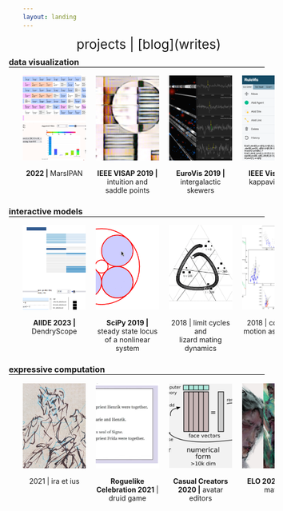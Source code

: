 ```yaml
---
layout: landing
---
```


<div style="font-size: 26px; text-align: center;" markdown="1">
projects | [blog](writes)
</div>

<style>
/* https://uxdesign.cc/creating-horizontal-scrolling-containers-the-right-way-css-grid-c256f64fc585 */
  
.container {
  display: grid;
  grid-template-columns: 20px 1fr 20px;
}
.container > * {
  grid-column: 2 / -2;
}
.container > .full {
  grid-column: 1 / -1;
  overflow-x: scroll;
}

/* https://stackoverflow.com/a/54410301 */
.container > .full::-webkit-scrollbar {
    width: 0px;
    background: transparent;
}
.container > .full {
  scrollbar-width: none; /* Firefox */
  -ms-overflow-style: none;  /* IE 10+ */
}

.container > h3 {
  margin-top: 10px;
  margin-left: -5vw;
}
.container > h3:after {
  content: '';
  display: block;
  border-bottom: 1px solid black;
}

.filmstrip {
  display: grid;
  grid-gap: 20px;
  /* grid-auto-flow: column;
  grid-template-rows: auto auto; */
  grid-template-columns: repeat(6, calc(100% - 40px) );
}
@media (min-width: 480px) {
  .filmstrip {
    grid-template-columns: repeat(6, calc(50% - 40px) );
  }
}
@media (min-width: 880px) {
  .filmstrip {
    grid-template-columns: repeat(6, calc(33% - 40px) );
  }
}
@media (min-width: 1480px) {
  .filmstrip {
    grid-template-columns: repeat(6, calc(25% - 40px) );
  }
}

.filmstrip a {
  text-align: center;
}
.filmstrip img {
  height: 170px;
  width: 400px;
  object-fit: cover;
}

/* https://stackoverflow.com/a/19903659 */

.content ul {  
  list-style:none;
  padding:0;
  text-align:center;
  overflow:auto;
}
.content ul > li {
  margin-bottom:15px;
  display: block;
  clear: both;
  background: #eee;
  padding: 15px 5px;
}

/* https://codepen.io/markcaron/pen/RVvmaz */

.accordion > input[type="checkbox"] {
  position: absolute;
  left: -100vw;
}
.accordion .content {
  overflow-y: hidden;
  height: 0;
}
.accordion > input[type="checkbox"]:checked ~ .content {
  height: auto;
  overflow: visible;
}
.accordion label {
  display: block;
  text-align: center;
}
.accordion label:hover {
  font-weight: bold;
  cursor: pointer;
}
</style>

<script>
  // enable horizontal scrolling within filmstrips
  // https://stackoverflow.com/a/61930273
  const target = document.querySelectorAll('.filmstrip')

  target.forEach((el) => {
    el.addEventListener('wheel', event => {
      const toLeft  = event.deltaY < 0 && el.scrollLeft > 0
      const toRight = event.deltaY > 0 && el.scrollLeft < el.scrollWidth - el.clientWidth
      if (toLeft || toRight) {
        event.preventDefault()
        el.scrollLeft += event.deltaY
      }
    })
  })
</script>

<div class="container">

  <h3 id="vis">data visualization</h3>
  <div class="filmstrip full">
<div class="accordion">
  <input type="checkbox" id="schedule" />
  <label for="schedule">
    <img src="assets/blog/dashboard-thumb.png" />
    <p><strong>2022 |</strong> MarsIPAN</p>
  </label>
  <div class="content" markdown="1">

We created the MarsIPAN (Mars Interactive Pass Allocation Navigator) schedule, and a companion dashboard for comparing allocations. Operations planners are using these visualizations to assess both operational efficiency and staffing requirements across many possible scenarios.

* Manuscript in preparation.

See also our [Data to Discovery 2021 project page](https://datavis.caltech.edu/projects/marsipan/). With thanks to the DTD team and our JPL stakeholders.

</div>
</div> 

<div class="accordion">
  <input type="checkbox" id="saddle" />
    <label for="saddle">
      <img src="assets/blog/canvas_boundary.png" />
  	  <p><strong>IEEE VISAP 2019 |</strong> intuition and saddle&nbsp;points</p>
    </label>
    <div class="content" markdown="1">
**Stability analysis** of style transfer brushes trained on famous works of data art, in the form of a photo editor. Combines [p5.js style transfer](https://ml5js.org/reference/api-StyleTransfer/) with [d3-brush selections](https://github.com/d3/d3-brush).

[Runs in browser](https://mahikadubey.github.io/Canvas-Style-Transfer/). [Open source code](https://github.com/mahikadubey/Canvas-Style-Transfer).

* Dubey, M., Otto, J., &amp; Forbes, A. G. (2019). Data Brushes: Interactive Style Transfer for Data Art. 2019 IEEE VIS Arts Program (VISAP), 1–9. [[DOI]](https://doi.org/10.1109/VISAP.2019.8900858)
</div>
</div>
<div class="accordion">
  <input type="checkbox" id="skewer" />
    <label for="skewer">
      <img src="assets/blog/IGM-Vis_Coherence.png" />
  	  <p><strong>EuroVis 2019 |</strong> <br/>intergalactic skewers</p>
    </label>
    <div class="content" markdown="1">
**Spatial analysis** of intergalactic medium absorption, juxtaposing skewer absorption data with distant stars and other emissive bodies.

[Runs in browser](https://creativecodinglab.github.io/Intergalactic/intergalactic.html). [Open source code](https://github.com/CreativeCodingLab/Intergalactic).

* Burchett, J. N., Abramov, D., Otto, J., Artanegara, C., Prochaska, J. X., & Forbes, A. G. (2019). IGM-Vis: Analyzing Intergalactic and Circumgalactic Medium Absorption Using Quasar Sightlines in a Cosmic Web Context. Computer Graphics Forum, 38(3), 491–504. [[DOI]](https://doi.org/10.1111/cgf.13705)
</div>
</div>
<div class="accordion">
  <input type="checkbox" id="kappa" />
    <label for="kappa">
      <img src="assets/blog/rulevis_teaser.png" style="object-position: 0% 0%;" />
  	  <p><strong>IEEE Vis 2019 |</strong> kappavis, 2019</p>
    </label>
    <div class="content" markdown="1">
**Visual rule editor** for the KappaSim language, relating functional sites on macro-molecular agents through the formation and destruction of bonds.

[Runs in browser](https://creativecodinglab.github.io/RuleVis/). [Open source code](https://github.com/CreativeCodingLab/RuleVis).

* Abramov, D., Otto, J., Dubey, M., Artanegara, C., Boutillier, P., Fontana, W., & Forbes, A. G. (2019). RuleVis: Constructing Patterns and Rules for Rule-Based Models. 2019 IEEE Visualization Conference (VIS), 191–195. [[DOI]](https://doi.org/10.1109/VISUAL.2019.8933596)
</div>
</div>
  </div> <!-- end filmstrip -->

  <h3 id="sci">interactive models</h3>
  <div class="filmstrip full">
<div class="accordion">
  <input type="checkbox" id="skein" />
  <label for="skein">
    <img src="assets/blog/dendryscope-thumb.png" />
    <p><strong>AIIDE 2023 |</strong> DendryScope</p>
  </label>
  <div class="content" markdown="1">
Playtesting support via **interactive static analysis** of routes in quality-based narrative games. Introduces the skein, an interactive heatmap of playtraces, powered by ASP. [Try it online](/DendryScope).

* Otto, J., Chen, A., &amp; Smith, A. M. (2023). DendryScope: Narrative Designer Support via Symbolic Analysis. [[preprint]](./dendry-paper/2023_AIIDE_Dendryscope_Camera_Ready.pdf)
</div>
</div> 

<div class="accordion">
  <input type="checkbox" id="phcpy" />
    <label for="phcpy">
      <img src="assets/blog/2017-03-20 12s.gif" />
      <p><strong>SciPy 2019 |</strong> steady state locus of a nonlinear system</p>
    </label>
    <div class="content" markdown="1">
Application of phcpy to the **real-time numerical solution** of steady states of nonlinear dynamical systems, as found in synthetic biology, kinematics, and other design spaces. With [Jan Verschelde](http://homepages.math.uic.edu/~jan/).

[Open source code](https://github.com/JazzTap/mcs563/tree/master/Apollonius) to interactive solution of the Apollonius circle problem.

* Otto, J., Forbes, A., & Verschelde, J. (2019). Solving Polynomial Systems with phcpy. 62–68. [[DOI]](https://doi.org/10.25080/Majora-7ddc1dd1-009)
</div>
</div>

<div class="accordion">
  <input type="checkbox" id="isocline" />
    <label for="isocline">
      <img src="assets/blog/isocline_rps.gif" style="object-position: 50% 60%;" />
  	  <p>2018 | limit cycles and<br/>lizard mating dynamics</p>
    </label>
    <div class="content" markdown="1">
**Explorable explanation** of alternative mating strategies in side-blotched lizards. Evolutionary stable states are determined by physiology and local climate. With the [Sinervo Lab](https://web.pbsci.ucsc.edu/research/eeb/sinervo/index.php/en/home/#).

* [isocline browser widget](https://observablehq.com/@jazztap/rps-matrix-to-isoclines) on Observable

![](assets/blog/isocline_lizards.gif)
</div>
</div>
<div class="accordion">
  <input type="checkbox" id="flocking" />
    <label for="flocking">
      <img src="assets/blog/flocking.png" />
  	  <p>2018 | collective motion as cell fate</p>
    </label>
    <div class="content" markdown="1">
**Topological data analysis** of spatial effects in collective motion. Builds on prior work with agent-based systems whose population dynamics approach a dynamical system.

* [data notebook](https://github.com/JazzTap/collective-motion) on GitHub

![](assets/blog/spatial_effects.png)
</div>
</div>
  </div> <!-- end filmstrip -->

  <h3 id="eis">expressive computation</h3> 
  <div class="filmstrip full">
<div class="accordion">
  <input type="checkbox" id="zine" />
  <label for="zine">
    <img src="assets/blog/paints/ius_.jpg" />
    <p>2021 | ira et ius</p>
  </label>
  <div class="content" markdown="1">
 "ira et ius", 16p. self-illustrated lyrical zine. An apocalypse / unveiling, or the end(s) of history.
 
* [pdf](https://jazztap.itch.io/ira-et-ius) on itch.io

![](assets/blog/paints/id_.png)

  </div>
</div> 

<div class="accordion">
  <input type="checkbox" id="lifeworlds" />
    <label for="lifeworlds">
      <img src="assets/blog/splot.png" />
  	  <p><strong>Roguelike Celebration 2021</strong> | druid game</p>
    </label>
    <div class="content" markdown="1">
  In "Cyclic Plot Generation in a Mixed-Initiative Narrative Instrument", I compared tarot readings with filmic cuts and tech trees with cyclic dungeon generation, in order to explore (semi) autonomous plot generation.
  
  *  [15min talk](https://www.youtube.com/watch?v=NjIDVIIg1lY) archived on YouTube.

  Ultimately, this yields an approach to the narrative instrument whose substrate is an ordering of scenes. I did my best to reduce my own authorial burden, but have yet to finish the game.

  ![Splot graph](assets/blog/druid_game.png)
  
</div>
</div>

<div class="accordion">
  <input type="checkbox" id="ccw" />
    <label for="ccw">
      <img src="assets/blog/pipeline.png" />
  	  <p><strong>Casual Creators 2020 |</strong> avatar editors</p>
    </label>
    <div class="content" markdown="1">
Case study of a software instrument for avatar creation. Or, a guided tour of latent space.

[thread](https://twitter.com/GalaxyKate/status/1303362289588936705), [paper](https://mkremins.github.io/casual-creators-workshop/papers/ICCC20_paper_197.pdf).

* Otto, J. &amp; Forbes, A. G. (2020). Entering the Design Space of Digital Portraiture: A Case Study in Avatar Creation Tools. 
</div>
</div>

<div class="accordion">
  <input type="checkbox" id="montage" />
    <label for="montage">
      <img src="assets/blog/card.jpg" />
      <p><strong>ELO 2020 |</strong> exul mater</p>
    </label>
    <div class="content" markdown="1">
An interactive oracle deck developed over the course of my first year as a games scholar, or something of the sort. [Playable online](/exul-mater).

* Otto, J. &amp; Forbes, A. G. (2020). [Procedural Montage: A Design Trace of Reflection and Refraction.](https://stars.library.ucf.edu/elo2020/asynchronous/proceedingspapers/12/) Proceedings of the Electronic Literature Organization Conference 2020.

[![](/assets/blog/diffraction.gif)](/exul-mater)
</div>
</div> 

  </div> <!-- end filmstrip -->

</div>
